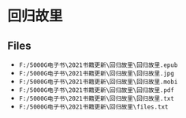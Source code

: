 # 回归故里

## Files

- `F:/5000G电子书\2021书籍更新\回归故里\回归故里.epub`
- `F:/5000G电子书\2021书籍更新\回归故里\回归故里.jpg`
- `F:/5000G电子书\2021书籍更新\回归故里\回归故里.mobi`
- `F:/5000G电子书\2021书籍更新\回归故里\回归故里.pdf`
- `F:/5000G电子书\2021书籍更新\回归故里\回归故里.txt`
- `F:/5000G电子书\2021书籍更新\回归故里\files.txt`
